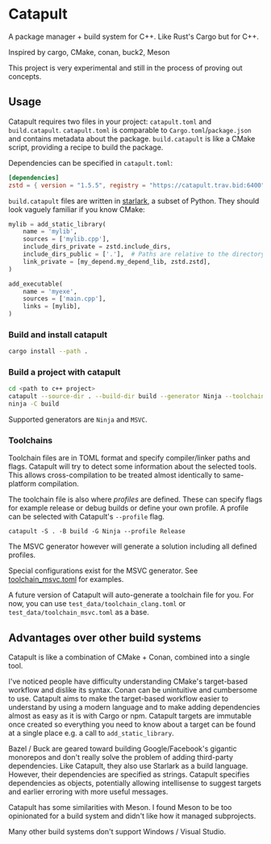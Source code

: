 # Catapult
A package manager + build system for C++. Like Rust's Cargo but for C++.

Inspired by cargo, CMake, conan, buck2, Meson

This project is very experimental and still in the process of proving out concepts.

## Usage
Catapult requires two files in your project: `catapult.toml` and `build.catapult`.
`catapult.toml` is comparable to `Cargo.toml`/`package.json` and contains metadata about the package.
`build.catapult` is like a CMake script, providing a recipe to build the package.

Dependencies can be specified in `catapult.toml`:
```toml
[dependencies]
zstd = { version = "1.5.5", registry = "https://catapult.trav.bid:6400", channel = "travbid/main"}
```

`build.catapult` files are written in [starlark](https://bazel.build/rules/language), a subset of Python.
They should look vaguely familiar if you know CMake:
```python
mylib = add_static_library(
    name = 'mylib',
    sources = ['mylib.cpp'],
    include_dirs_private = zstd.include_dirs,
    include_dirs_public = ['.'],  # Paths are relative to the directory the build.catapult file is in
    link_private = [my_depend.my_depend_lib, zstd.zstd],
)

add_executable(
    name = 'myexe',
    sources = ['main.cpp'],
    links = [mylib],
)
```

### Build and install catapult
```bash
cargo install --path .
```

### Build a project with catapult
```bash
cd <path to c++ project>
catapult --source-dir . --build-dir build --generator Ninja --toolchain test_data/toolchain_clang.toml
ninja -C build
```
Supported generators are `Ninja` and `MSVC`.

### Toolchains
Toolchain files are in TOML format and specify compiler/linker paths and flags. Catapult will try to detect some information about the selected tools. This allows cross-compilation to be treated almost identically to same-platform compilation.

The toolchain file is also where _profiles_ are defined. These can specify flags for example release or debug builds or define your own profile. A profile can be selected with Catapult's `--profile` flag.
```
catapult -S . -B build -G Ninja --profile Release
```
The MSVC generator however will generate a solution including all defined profiles.

Special configurations exist for the MSVC generator. See [toolchain_msvc.toml](test_data/toolchain_msvc.toml) for examples.

A future version of Catapult will auto-generate a toolchain file for you. For now, you can use `test_data/toolchain_clang.toml` or `test_data/toolchain_msvc.toml` as a base.

## Advantages over other build systems
Catapult is like a combination of CMake + Conan, combined into a single tool.

I've noticed people have difficulty understanding CMake's target-based workflow and dislike its syntax. Conan can be unintuitive and cumbersome to use. Catapult aims to make the target-based workflow easier to understand by using a modern language and to make adding dependencies almost as easy as it is with Cargo or npm. Catapult targets are immutable once created so everything you need to know about a target can be found at a single place e.g. a call to `add_static_library`.

Bazel / Buck are geared toward building Google/Facebook's gigantic monorepos and don't really solve the problem of adding third-party dependencies. Like Catapult, they also use Starlark as a build language. However, their dependencies are specified as strings. Catapult specifies dependencies as objects, potentially allowing intellisense to suggest targets and earlier erroring with more useful messages.

Catapult has some similarities with Meson. I found Meson to be too opinionated for a build system and didn't like how it managed subprojects.

Many other build systems don't support Windows / Visual Studio.
